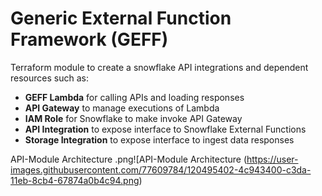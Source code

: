 # Generic External Function Framework (GEFF)

Terraform module to create a snowflake API integrations and dependent resources such as:

- **GEFF Lambda** for calling APIs and loading responses
- **API Gateway** to manage executions of Lambda
- **IAM Role** for Snowflake to make invoke API Gateway
- **API Integration** to expose interface to Snowflake External Functions
- **Storage Integration** to expose interface to ingest data responses

API-Module Architecture  .png![API-Module Architecture  (https://user-images.githubusercontent.com/77609784/120495402-4c943400-c3da-11eb-8cb4-67874a0b4c94.png)





